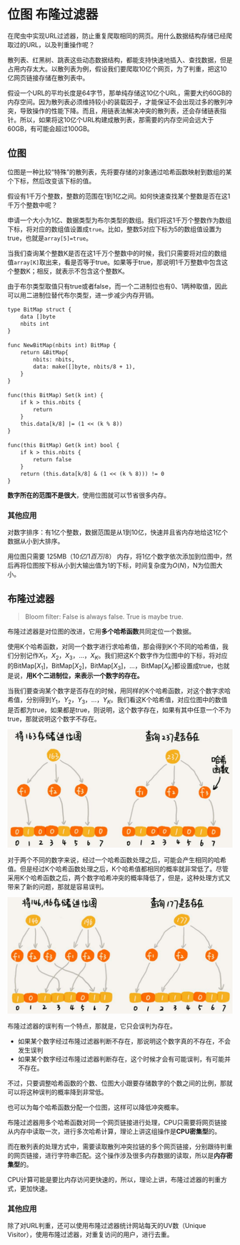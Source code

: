 # 位图 布隆过滤器

在爬虫中实现URL过滤器，防止重复爬取相同的网页。用什么数据结构存储已经爬取过的URL，以及判重操作呢？

散列表、红黑树、跳表这些动态数据结构，都能支持快速地插入、查找数据，但是占用内存太大。以散列表为例，假设我们要爬取10亿个网页，为了判重，把这10亿网页链接存储在散列表中。

假设一个URL的平均长度是64字节，那单纯存储这10亿个URL，需要大约60GB的内存空间。因为散列表必须维持较小的装载因子，才能保证不会出现过多的散列冲突，导致操作的性能下降。而且，用链表法解决冲突的散列表，还会存储链表指针。所以，如果将这10亿个URL构建成散列表，那需要的内存空间会远大于60GB，有可能会超过100GB。



## 位图

位图是一种比较“特殊”的散列表，先将要存储的对象通过哈希函数映射到数组的某个下标，然后改变该下标的值。

假设有1千万个整数，整数的范围在1到1亿之间。如何快速查找某个整数是否在这1千万个整数中呢？

申请一个大小为1亿、数据类型为布尔类型的数组。我们将这1千万个整数作为数组下标，将对应的数组值设置成`true`。比如，整数5对应下标为5的数组值设置为true，也就是`array[5]=true`。

当我们查询某个整数K是否在这1千万个整数中的时候，我们只需要将对应的数组值`array[K]`取出来，看是否等于true。如果等于true，那说明1千万整数中包含这个整数K；相反，就表示不包含这个整数K。

由于布尔类型取值只有true或者false，而一个二进制位也有0、1两种取值，因此可以用二进制位替代布尔类型，进一步减少内存开销。

```
type BitMap struct {
	data []byte
	nbits int
}

func NewBitMap(nbits int) BitMap {
	return &BitMap{
		nbits: nbits,
		data: make([]byte, nbits/8 + 1),
	}
}

func(this BitMap) Set(k int) {
	if k > this.nbits {
		return
	}
	this.data[k/8] |= (1 << (k % 8))
}

func(this BitMap) Get(k int) bool {
	if k > this.nbits {
		return false
	}
	return (this.data[k/8] & (1 << (k % 8))) != 0
}
```

**数字所在的范围不是很大**，使用位图就可以节省很多内存。



### 其他应用

对数字排序：有1亿个整数，数据范围是从1到10亿，快速并且省内存地给这1亿个数据从小到大排序。

用位图只需要 125MB（$10亿/1百万 / 8$） 内存，将1亿个数字依次添加到位图中，然后再将位图按下标从小到大输出值为1的下标，时间复杂度为$O(N)$，N为位图大小。



## 布隆过滤器

> Bloom filter: False is always false. True is maybe true. 

布隆过滤器是对位图的改进，它用**多个哈希函数**共同定位一个数据。

使用K个哈希函数，对同一个数字进行求哈希值，那会得到K个不同的哈希值，我们分别记作$X_{1}$，$X_{2}$，$X_{3}$，…，$X_{K}$。我们把这K个数字作为位图中的下标，将对应的BitMap[$X_{1}$]，BitMap[$X_{2}$]，BitMap[$X_{3}$]，…，BitMap[$X_{K}$]都设置成true，也就是说，**用K个二进制位，来表示一个数字的存在。**

当我们要查询某个数字是否存在的时候，用同样的K个哈希函数，对这个数字求哈希值，分别得到$Y_{1}$，$Y_{2}$，$Y_{3}$，…，$Y_{K}$。我们看这K个哈希值，对应位图中的数值是否都为true，如果都是true，则说明，这个数字存在，如果有其中任意一个不为true，那就说明这个数字不存在。

![1583629158030](wei-tu-bu-long-guo-lv-qi.assets/1583629158030.png)

对于两个不同的数字来说，经过一个哈希函数处理之后，可能会产生相同的哈希值。但是经过K个哈希函数处理之后，K个哈希值都相同的概率就非常低了。尽管采用K个哈希函数之后，两个数字哈希冲突的概率降低了，但是，这种处理方式又带来了新的问题，那就是容易误判。

![1583629303873](wei-tu-bu-long-guo-lv-qi.assets/1583629303873.png)

布隆过滤器的误判有一个特点，那就是，它只会误判为存在。

- 如果某个数字经过布隆过滤器判断不存在，那说明这个数字真的不存在，不会发生误判
- 如果某个数字经过布隆过滤器判断存在，这个时候才会有可能误判，有可能并不存在。

不过，只要调整哈希函数的个数、位图大小跟要存储数字的个数之间的比例，那就可以将这种误判的概率降到非常低。

也可以为每个哈希函数分配一个位图，这样可以降低冲突概率。



布隆过滤器用多个哈希函数对同一个网页链接进行处理，CPU只需要将网页链接从内存中读取一次，进行多次哈希计算，理论上讲这组操作是**CPU密集型**的。

而在散列表的处理方式中，需要读取散列冲突拉链的多个网页链接，分别跟待判重的网页链接，进行字符串匹配。这个操作涉及很多内存数据的读取，所以是**内存密集型**的。

CPU计算可能是要比内存访问更快速的，所以，理论上讲，布隆过滤器的判重方式，更加快速。



### 其他应用

除了对URL判重，还可以使用布隆过滤器统计网站每天的UV数（Unique Visitor），使用布隆过滤器，对重复访问的用户，进行去重。